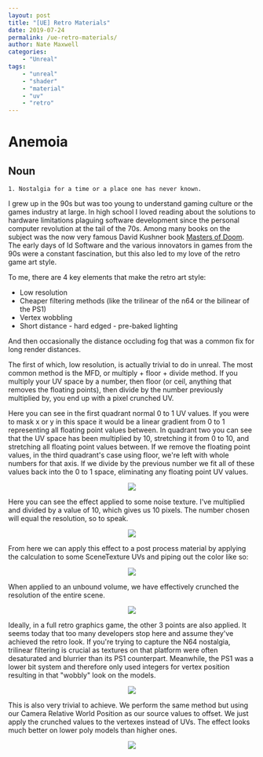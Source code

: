 ```yaml
---
layout: post
title: "[UE] Retro Materials"
date: 2019-07-24
permalink: /ue-retro-materials/
author: Nate Maxwell
categories:
    - "Unreal"
tags:
    - "unreal"
    - "shader"
    - "material"
    - "uv"
    - "retro"
---
```


# Anemoia

## Noun
    1. Nostalgia for a time or a place one has never known.

I grew up in the 90s but was too young to understand gaming culture or the
games industry at large. In high school I loved reading about the solutions to
hardware limitations plaguing software development since the personal computer
revolution at the tail of the 70s. Among many books on the subject was the now
very famous David Kushner book [Masters of Doom](https://www.amazon.com/Masters-Doom-Created-Transformed-Culture/dp/0812972155/ref=sr_1_1?crid=3QE03KQGDQML6&dib=eyJ2IjoiMSJ9.w6g7hd0-kCe6oZR6ldX0wYv9yIObRa4ZuBrG4Cvy3k_rJCPGGjeOB9FQAZPXJUmIAl5vyh-s2sJN9KNCHfXYm0YhKg4SYiY_fWFUkgaNa-lqCYaQizyYV3bq53Xx-QGJ-vNL8eqDbW5GZhAUUW-z0jH3ajnl5VO19wZvXQ1Rn4IJwvJ7Q7isVVtnpYwEnU0-NowLdiKz86TcLZcQbazyB9eaj2RIca6LEjKOD-F8JGg.Q23NKO2ILnBbvtQkU8w9VUlB13z0t4Nk8c8nmOyNp7o&dib_tag=se&keywords=masters+of+doom&qid=1755262587&sprefix=masters+of+do%2Caps%2C227&sr=8-1).
The early days of Id Software and the various innovators in games from the 90s
were a constant fascination, but this also led to my love of the retro game art
style.

To me, there are 4 key elements that make the retro art style:
* Low resolution
* Cheaper filtering methods (like the trilinear of the n64 or the bilinear of the PS1)
* Vertex wobbling
* Short distance - hard edged - pre-baked lighting

And then occasionally the distance occluding fog that was a common fix for long
render distances.

The first of which, low resolution, is actually trivial to do in unreal. The
most common method is the MFD, or multiply + floor + divide method. If you
multiply your UV space by a number, then floor (or ceil, anything that removes
the floating points), then divide by the number previously multiplied by, you
end up with a pixel crunched UV.

Here you can see in the first quadrant normal 0 to 1 UV values. If you were to
mask x or y in this space it would be a linear gradient from 0 to 1 representing
all floating point values between. In quadrant two you can see that the UV
space has been multiplied by 10, stretching it from 0 to 10, and stretching all
floating point values between. If we remove the floating point values, in the
third quadrant's case using floor, we're left with whole numbers for that axis.
If we divide by the previous number we fit all of these values back into the 0 
to 1 space, eliminating any floating point UV values.

<p align="center">
<img src="https://i.imgur.com/mM88rGZ.png">
</p>

Here you can see the effect applied to some noise texture. I've multiplied and
divided by a value of 10, which gives us 10 pixels. The number chosen will
equal the resolution, so to speak.

<p align="center">
<img src="https://i.imgur.com/RlOEbkX.png">
</p>

From here we can apply this effect to a post process material by applying the
calculation to some SceneTexture UVs and piping out the color like so:

<p align="center">
<img src="https://i.imgur.com/O3NwOIx.png">
</p>

When applied to an unbound volume, we have effectively crunched the resolution
of the entire scene.

<p align="center">
<img src="https://i.imgur.com/zES9kt5.png">
</p>

Ideally, in a full retro graphics game, the other 3 points are also applied. It
seems today that too many developers stop here and assume they've achieved the
retro look. If you're trying to capture the N64 nostalgia, trilinear filtering
is crucial as textures on that platform were often desaturated and blurrier
than its PS1 counterpart. Meanwhile, the PS1 was a lower bit system and therefore
only used integers for vertex position resulting in that "wobbly" look on the
models.

<p align="center">
<img src="https://i.imgur.com/qJYuexV.gif">
</p>

This is also very trivial to achieve. We perform the same method but using our
Camera Relative World Position as our source values to offset. We just apply
the crunched values to the vertexes instead of UVs. The effect looks much
better on lower poly models than higher ones.

<p align="center">
<img src="https://i.imgur.com/1hcrO0h.png">
</p>
